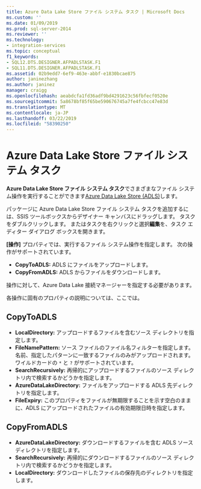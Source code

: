```yaml
---
title: Azure Data Lake Store ファイル システム タスク | Microsoft Docs
ms.custom: ''
ms.date: 01/09/2019
ms.prod: sql-server-2014
ms.reviewer: ''
ms.technology:
- integration-services
ms.topic: conceptual
f1_keywords:
- SQL12.DTS.DESIGNER.AFPADLSTASK.F1
- SQL11.DTS.DESIGNER.AFPADLSTASK.F1
ms.assetid: 02b9edd7-6ef9-463e-abbf-e1830bcae875
author: janinezhang
ms.author: janinez
manager: craigg
ms.openlocfilehash: aeabdcfa1fd36adf9bd4291623c56fbfecf0520e
ms.sourcegitcommit: 5a8678bf85f65be590676745a7fe4fcbcc47e83d
ms.translationtype: MT
ms.contentlocale: ja-JP
ms.lasthandoff: 03/22/2019
ms.locfileid: "58390250"
---
```

# <a name="azure-data-lake-store-file-system-task"></a>Azure Data Lake Store ファイル システム タスク

**Azure Data Lake Store ファイル システム タスク**でさまざまなファイル システム操作を実行することができます[Azure Data Lake Store (ADLS)](https://azure.microsoft.com/services/data-lake-store/)します。

パッケージに Azure Data Lake Store ファイル システム タスクを追加するには、SSIS ツールボックスからデザイナー キャンバスにドラッグします。 タスクをダブルクリックします。 またはタスクを右クリックと選択**編集**を、タスク エディター ダイアログ ボックスを開きます。

**[操作]** プロパティでは、実行するファイル システム操作を指定します。 次の操作がサポートされています。

* **CopyToADLS:** ADLS にファイルをアップロードします。
* **CopyFromADLS:** ADLS からファイルをダウンロードします。

操作に対して、Azure Data Lake 接続マネージャーを指定する必要があります。

各操作に固有のプロパティの説明については、ここでは。

## <a name="copytoadls"></a>CopyToADLS

* **LocalDirectory:** アップロードするファイルを含むソース ディレクトリを指定します。
* **FileNamePattern:** ソース ファイルのファイル名フィルターを指定します。 名前、指定したパターンに一致するファイルのみがアップロードされます。 ワイルドカードの `*` と `?` がサポートされています。
* **SearchRecursively:** 再帰的にアップロードするファイルのソース ディレクトリ内で検索するかどうかを指定します。
* **AzureDataLakeDirectory:** ファイルをアップロードする ADLS 先ディレクトリを指定します。
* **FileExpiry:** このプロパティをファイルが無期限することを示す空白のままに、ADLS にアップロードされたファイルの有効期限日時を指定します。

## <a name="copyfromadls"></a>CopyFromADLS

* **AzureDataLakeDirectory:** ダウンロードするファイルを含む ADLS ソース ディレクトリを指定します。
* **SearchRecursively:** 再帰的にダウンロードするファイルのソース ディレクトリ内で検索するかどうかを指定します。
* **LocalDirectory:** ダウンロードしたファイルの保存先のディレクトリを指定します。

